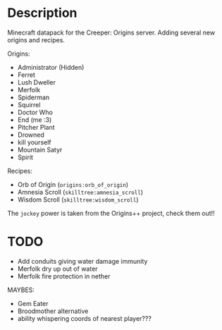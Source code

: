 # Description

Minecraft datapack for the Creeper: Origins server. Adding several new origins and recipes.

Origins:
- Administrator (Hidden)
- Ferret
- Lush Dweller
- Merfolk
- Spiderman
- Squirrel
- Doctor Who
- End (me :3)
- Pitcher Plant
- Drowned
- kill yourself
- Mountain Satyr
- Spirit

Recipes:
- Orb of Origin (`origins:orb_of_origin`)
- Amnesia Scroll (`skilltree:amnesia_scroll`)
- Wisdom Scroll (`skilltree:wisdom_scroll`)

The `jockey` power is taken from the Origins++ project, check them out!!


# TODO
- Add conduits giving water damage immunity
- Merfolk dry up out of water
- Merfolk fire protection in nether


MAYBES:
- Gem Eater
- Broodmother alternative
- ability whispering coords of nearest player???